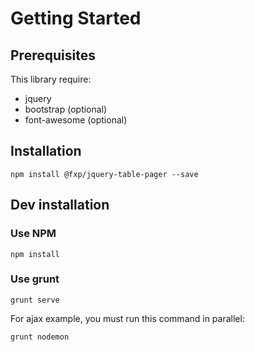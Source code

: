 Getting Started
===============

Prerequisites
-------------

This library require:

- jquery
- bootstrap (optional)
- font-awesome (optional)

Installation
------------

```
npm install @fxp/jquery-table-pager --save
```

Dev installation
----------------

### Use NPM

```
npm install
```

### Use grunt

```
grunt serve
```

For ajax example, you must run this command in parallel:

```
grunt nodemon
```
